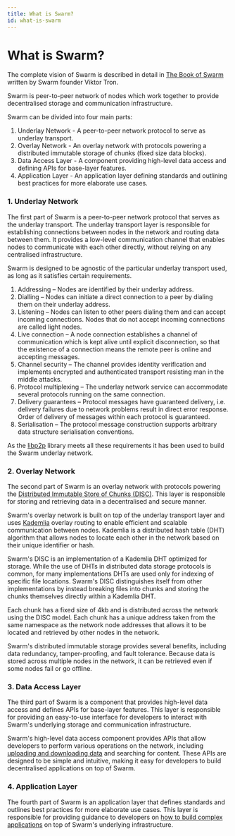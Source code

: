 ```yaml
---
title: What is Swarm?
id: what-is-swarm
---
```


# What is Swarm?

The complete vision of Swarm is described in detail in [The Book of Swarm](https://www.ethswarm.org/The-Book-of-Swarm.pdf) written by Swarm founder Viktor Tron.

Swarm is peer-to-peer network of nodes which work together to provide decentralised storage and communication infrastructure.

Swarm can be divided into four main parts:

1. Underlay Network - A peer-to-peer network protocol to serve as underlay transport. 
2. Overlay Network - An overlay network with protocols powering a distributed immutable storage of chunks (fixed size data blocks).
3. Data Access Layer - A component providing high-level data access and defining APIs for base-layer features.
4. Application Layer - An application layer defining standards and outlining best practices for more elaborate use cases.


### 1. Underlay Network

The first part of Swarm is a peer-to-peer network protocol that serves as the underlay transport. The underlay transport layer is responsible for establishing connections between nodes in the network and routing data between them. It provides a low-level communication channel that enables nodes to communicate with each other directly, without relying on any centralised infrastructure.

Swarm is designed to be agnostic of the particular underlay transport used, as long as it satisfies certain requirements.  

1. Addressing – Nodes are identified by their underlay address.
2. Dialling – Nodes can initiate a direct connection to a peer by dialing them on
their underlay address.
3. Listening – Nodes can listen to other peers dialing them and can accept incoming
connections. Nodes that do not accept incoming connections are called light
nodes.
4. Live connection – A node connection establishes a channel of communication which
is kept alive until explicit disconnection, so that the existence of a connection
means the remote peer is online and accepting messages.
5. Channel security – The channel provides identity verification and implements
encrypted and authenticated transport resisting man in the middle attacks.
6. Protocol multiplexing – The underlay network service can accommodate several
protocols running on the same connection. 
7. Delivery guarantees – Protocol messages have guaranteed delivery, i.e. delivery
failures due to network problems result in direct error response. Order of delivery
of messages within each protocol is guaranteed. 
8. Serialisation – The protocol message construction supports arbitrary data structure
serialisation conventions.

As the [libp2p](https://libp2p.io/) library meets all these requirements it has been used to build the Swarm underlay network.


### 2. Overlay Network

The second part of Swarm is an overlay network with protocols powering the [Distributed Immutable Store of Chunks (DISC)](/docs/learn/technology/DISC/). This layer is responsible for storing and retrieving data in a decentralised and secure manner.

Swarm's overlay network is built on top of the underlay transport layer and uses [Kademlia](/docs/learn/glossary#kademlia) overlay routing to enable efficient and scalable communication between nodes. Kademlia is a distributed hash table (DHT) algorithm that allows nodes to locate each other in the network based on their unique identifier or hash.

Swarm's DISC is an implementation of a Kademlia DHT optimized for storage. While the use of DHTs in distributed data storage protocols is common, for many implementations DHTs are used only for indexing of specific file locations. Swarm's DISC distinguishes itself from other implementations by instead breaking files into chunks and storing the chunks themselves directly within a Kademlia DHT.

Each chunk has a fixed size of 4kb and is distributed across the network using the DISC model. Each chunk has a unique address taken from the same namespace as the network node addresses that allows it to be located and retrieved by other nodes in the network.

Swarm's distributed immutable storage provides several benefits, including data redundancy, tamper-proofing, and fault tolerance. Because data is stored across multiple nodes in the network, it can be retrieved even if some nodes fail or go offline.

### 3. Data Access Layer

The third part of Swarm is a component that provides high-level data access and defines APIs for base-layer features. This layer is responsible for providing an easy-to-use interface for developers to interact with Swarm's underlying storage and communication infrastructure.

Swarm's high-level data access component provides APIs that allow developers to perform various operations on the network, including [uploading and downloading data](/docs/develop/access-the-swarm/upload-and-download) and searching for content. These APIs are designed to be simple and intuitive, making it easy for developers to build decentralised applications on top of Swarm.

### 4. Application Layer 

The fourth part of Swarm is an application layer that defines standards and outlines best practices for more elaborate use cases. This layer is responsible for providing guidance to developers on [how to build complex applications](/docs/develop/introduction) on top of Swarm's underlying infrastructure. 

